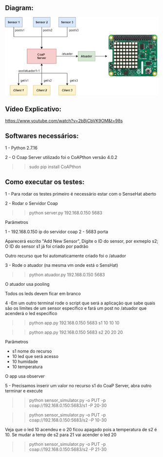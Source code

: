 Diagram:
----------------------

![Alt text](img/v.png?raw=true "Diagram")

Vídeo Explicativo:
----------------------

https://www.youtube.com/watch?v=2bBjCbVK9OM&t=98s

Softwares necessários:
----------------------

1 - Python 2.7.16

2 - O Coap Server utilizado foi o CoAPthon versão 4.0.2

>> sudo pip install CoAPthon

Como executar os testes:
----------------------

1 - Para rodar os testes primeiro é necessário estar com o SenseHat aberto 

2 - Rodar o Servidor Coap

>> python server.py 192.168.0.150 5683

Parâmetros

1 - 192.168.0.150 ip do servidor coap
2 - 5683 porta

Aparecerá escrito "Add New Sensor", Digite o ID do sensor, por exmeplo s2; O ID do sensor s1 já foi criado por padrão

Outro recurso que foi automaticamente criado foi o /atuador

3 - Rode o atuador (na mesma vm onde está o SensHat)

>> python atuador.py 192.168.0.150 5683

O atuador usa pooling

Todos os leds devem ficar em branco

4 -Em um outro terminal rode o script que será a aplicação que sabe quais são os limites
de um sensor específico e fará um post no /atuador que acenderá o led específico

>> python app.py 192.168.0.150 5683 s1 10 10 10

>> python app.py 192.168.0.150 5683 s2 20 20 20

Parâmetros

- s1 nome do recurso
- 10 led que será acesso
- 10 humidade
- 10 temperatura

O app usa observer

5 - Precisamos inserir um valor no recurso s1 do CoaP Server, abra outro terminar e execute 

>> python sensor_simulator.py -o PUT -p coap://192.168.0.150:5683/s1 -P 20-30

>> python sensor_simulator.py -o PUT -p coap://192.168.0.150:5683/s2 -P 10-30

Veja que o led 10 acendeu e o 20 ficou apagado pois a temperatura de s2 é 10. Se mudar a temp de s2
para 21 vai acender o led 20

>> python sensor_simulator.py -o PUT -p coap://192.168.0.150:5683/s2 -P 21-30
